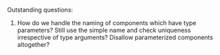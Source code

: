 Outstanding questions:

1. How do we handle the naming of components which have type parameters? Still use the simple name and check uniqueness irrespective of type arguments? Disallow parameterized components altogether?
